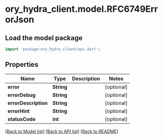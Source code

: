 # ory_hydra_client.model.RFC6749ErrorJson

## Load the model package
```dart
import 'package:ory_hydra_client/api.dart';
```

## Properties
Name | Type | Description | Notes
------------ | ------------- | ------------- | -------------
**error** | **String** |  | [optional] 
**errorDebug** | **String** |  | [optional] 
**errorDescription** | **String** |  | [optional] 
**errorHint** | **String** |  | [optional] 
**statusCode** | **int** |  | [optional] 

[[Back to Model list]](../README.md#documentation-for-models) [[Back to API list]](../README.md#documentation-for-api-endpoints) [[Back to README]](../README.md)


